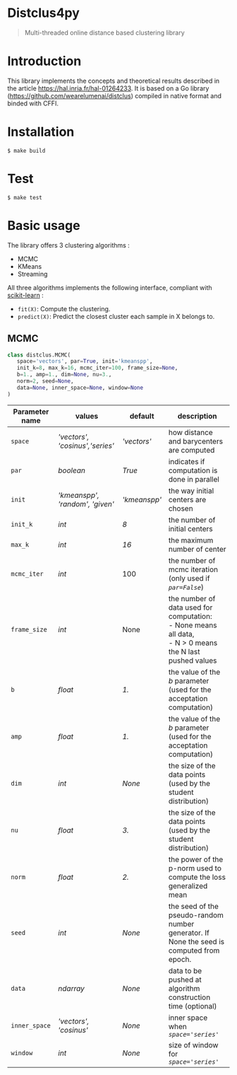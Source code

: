 # Distclus4py

> Multi-threaded online distance based clustering library

# Introduction

This library implements the concepts and theoretical results described in the article https://hal.inria.fr/hal-01264233.
It is based on a Go library (https://github.com/wearelumenai/distclus) compiled in native format and binded with CFFI.

# Installation

```
$ make build
```

# Test

```
$ make test
```

# Basic usage

The library offers 3 clustering algorithms :
 - MCMC
 - KMeans
 - Streaming
 
All three algorithms implements the following interface, compliant with [scikit-learn](https://scikit-learn.org) :
 - ```fit(X)```: Compute the clustering.
 - ```predict(X)```: Predict the closest cluster each sample in X belongs to.
 
 ## MCMC
 
 ```python
class distclus.MCMC(
    space='vectors', par=True, init='kmeanspp',
    init_k=8, max_k=16, mcmc_iter=100, frame_size=None, 
    b=1., amp=1., dim=None, nu=3.,
    norm=2, seed=None,
    data=None, inner_space=None, window=None
)
```

Parameter name | values | default | description
-------------- | ------ | ------- | -----------
```space``` | *'vectors', 'cosinus','series'* | *'vectors'* | how distance and barycenters are computed
```par``` | *boolean* | *True* | indicates if computation is done in parallel
```init``` | *'kmeanspp', 'random', 'given'* | *'kmeanspp'* | the way initial centers are chosen
```init_k``` | *int* | *8* | the number of initial centers
```max_k``` | *int* | *16* | the maximum number of center
```mcmc_iter``` | *int* | 100 | the number of mcmc iteration (only used if *```par=False```*)
```frame_size``` | *int* | None | the number of data used for computation: <br> - None means all data, <br> - N > 0 means the N last pushed values
```b``` | *float* | *1.* | the value of the *b* parameter (used for the acceptation computation)
```amp``` | *float* | *1.* | the value of the *b* parameter (used for the acceptation computation)
```dim``` | *int* | *None* | the size of the data points (used by the student distribution)
```nu``` | *float* | *3.* | the size of the data points (used by the student distribution)
```norm``` | *float* | *2.* | the power of the p-norm used to compute the loss generalized mean
```seed``` | *int* | *None* | the seed of the pseudo-random number generator. If None the seed is computed from epoch.
```data``` | *ndarray* | *None* | data to be pushed at algorithm construction time (optional)
```inner_space``` | *'vectors', 'cosinus'* | *None* | inner space when *```space='series'```*
```window``` | *int* | *None* | size of window for *```space='series'```*
